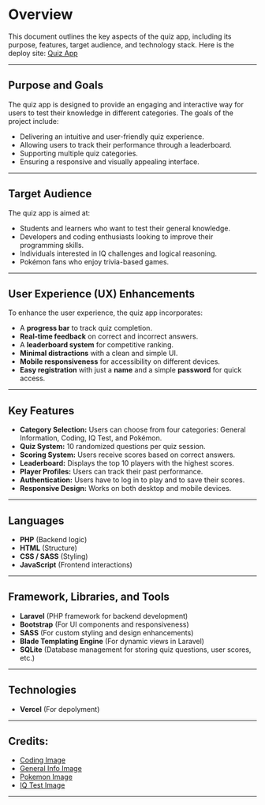 # Overview
This document outlines the key aspects of the quiz app, including its purpose, features, target audience, and technology stack.
Here is the deploy site: [Quiz App]()

---

## Purpose and Goals
The quiz app is designed to provide an engaging and interactive way for users to test their knowledge in different categories. The goals of the project include:
- Delivering an intuitive and user-friendly quiz experience.
- Allowing users to track their performance through a leaderboard.
- Supporting multiple quiz categories.
- Ensuring a responsive and visually appealing interface.

---

## Target Audience
The quiz app is aimed at:
- Students and learners who want to test their general knowledge.
- Developers and coding enthusiasts looking to improve their programming skills.
- Individuals interested in IQ challenges and logical reasoning.
- Pokémon fans who enjoy trivia-based games.

---

## User Experience (UX) Enhancements
To enhance the user experience, the quiz app incorporates:
- A **progress bar** to track quiz completion.
- **Real-time feedback** on correct and incorrect answers.
- A **leaderboard system** for competitive ranking.
- **Minimal distractions** with a clean and simple UI.
- **Mobile responsiveness** for accessibility on different devices.
- **Easy registration** with just a **name** and a simple **password** for quick access.

---

## Key Features
- **Category Selection:** Users can choose from four categories: General Information, Coding, IQ Test, and Pokémon.
- **Quiz System:** 10 randomized questions per quiz session.
- **Scoring System:** Users receive scores based on correct answers.
- **Leaderboard:** Displays the top 10 players with the highest scores.
- **Player Profiles:** Users can track their past performance.
- **Authentication:** Users have to log in to play and to save their scores.
- **Responsive Design:** Works on both desktop and mobile devices.

---

## Languages
- **PHP** (Backend logic)
- **HTML** (Structure)
- **CSS / SASS** (Styling)
- **JavaScript** (Frontend interactions)

---

## Framework, Libraries, and Tools
- **Laravel** (PHP framework for backend development)
- **Bootstrap** (For UI components and responsiveness)
- **SASS** (For custom styling and design enhancements)
- **Blade Templating Engine** (For dynamic views in Laravel)
- **SQLite** (Database management for storing quiz questions, user scores, etc.)

---

## Technologies
- **Vercel** (For depolyment)

---

## Credits:
- [Coding Image](https://as.virginia.edu/inside-colleges-crash-course-coding)
- [General Info Image](https://www.facebook.com/general.info.v/)
- [Pokemon Image](https://deadline.com/gallery/how-to-watch-pokemon-in-order/)
- [IQ Test Image](https://certifications.brainsfirst.com/brainsfirst-as-an-alternative-to-the-iq-test/)

---